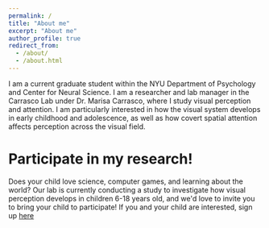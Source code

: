 ```yaml
---
permalink: /
title: "About me"
excerpt: "About me"
author_profile: true
redirect_from: 
  - /about/
  - /about.html
---
```


I am a current graduate student within the NYU Department of Psychology and Center for Neural Science. I am a researcher and lab manager in the Carrasco Lab under Dr. Marisa Carrasco, where I study visual perception and attention. I am particularly interested in how the visual system develops in early childhood and adolescence, as well as how covert spatial attention affects perception across the visual field. 

Participate in my research! 
======
Does your child love science, computer games, and learning about the world? Our lab is currently conducting a study to investigate how visual perception develops in children 6-18 years old, and we'd love to invite you to bring your child to participate! If you and your child are interested, sign up [here](https://forms.gle/uraeMBCiWw4pzj5e9/)
